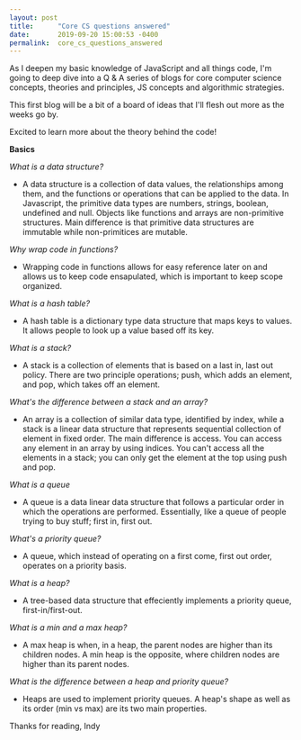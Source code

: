 ```yaml
---
layout: post
title:      "Core CS questions answered"
date:       2019-09-20 15:00:53 -0400
permalink:  core_cs_questions_answered
---
```



As I deepen my basic knowledge of JavaScript and all things code, I'm going to deep dive into a Q & A series of blogs for core computer science concepts, theories and principles, JS concepts and algorithmic strategies. 

This first blog will be a bit of a board of ideas that I'll flesh out more as the weeks go by. 

Excited to learn more about the theory behind the code! 



**Basics**

*What is a data structure?*
* A data structure is a collection of data values, the relationships among them, and the functions or operations that can be applied to the data. In Javascript, the primitive data types are numbers, strings, boolean, undefined and null. Objects like functions and arrays are non-primitive structures. Main difference is that primitive data structures are immutable while non-primitices are mutable. 
 
*Why wrap code in functions?*
* Wrapping code in functions allows for easy reference later on and allows us to keep code ensapulated, which is important to keep scope organized. 
 
*What is a hash table?*
* A hash table is a dictionary type data structure that maps keys to values. It allows people to look up a value based off its key. 

*What is a stack?* 
* A stack is a collection of elements that is based on a last in, last out policy. There are two principle operations; push, which adds an element, and pop, which takes off an element. 

*What's the difference between a stack and an array?*
* An array is a collection of similar data type, identified by index, while a stack is a linear data structure that represents sequential collection of element in fixed order. The main difference is access. You can access any element in an array by using indices. You can't access all the elements in a stack; you can only get the element at the top using push and pop. 

*What is a queue*
* A queue is a data linear data structure that follows a particular order in which the operations are performed. Essentially, like a queue of people trying to buy stuff; first in, first out. 

*What's a priority queue?*
* A queue, which instead of operating on a first come, first out order, operates on a priority basis. 

*What is a heap?*
* A tree-based data structure that effeciently implements a priority queue, first-in/first-out. 

*What is a min and a max heap?*
* A max heap is when, in a heap, the parent nodes are higher than its children nodes. A min heap is the opposite, where children nodes are higher than its parent nodes. 

*What is the difference between a heap and priority queue?*
* Heaps are used to implement priority queues. A heap's shape as well as its order (min vs max) are its two main properties. 




Thanks for reading, 
Indy






